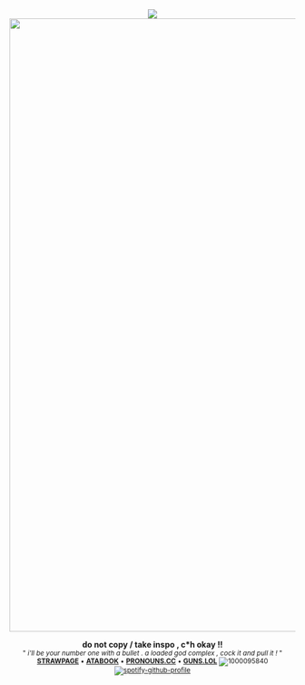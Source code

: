 <div align="center">
<img src="https://komarev.com/ghpvc/?username=dmutt7&color=5A8691&label=stalkers">
<br/>

<img width="1920" height="1080" alt="1000094621" src="https://github.com/user-attachments/assets/c28d32ff-b077-459e-85e3-4628f55f48b9" />

__do not copy / take inspo , c*h okay !!__<br/><sub>" _i'll be your number one with a bullet . a loaded god complex , cock it and pull it !_ "<br/> 
[__STRAWPAGE__](https://dmutt76.straw.page) • [__ATABOOK__](https://dmutt7.atabook.org/) •  [__PRONOUNS.CC__](https://pronouns.cc/@dmutt7) •  [__GUNS.LOL__](https://guns.lol/dmutt7)
![1000095840](https://github.com/user-attachments/assets/c57729f4-c88d-45ce-9d01-586e2fa00d66)
[![spotify-github-profile](https://spotify-github-profile.kittinanx.com/api/view?uid=hpvy7u3a5ewsaqd808vwnxcls&cover_image=true&theme=natemoo-re&show_offline=false&background_color=121212&interchange=false&bar_color=5f8f99&bar_color_cover=false)](https://github.com/kittinan/spotify-github-profile)
